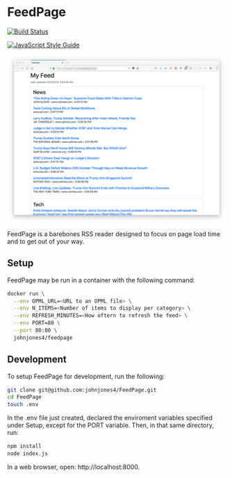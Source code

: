 # FeedPage

[![Build Status](https://travis-ci.org/johnjones4/FeedPage.svg?branch=master)](https://travis-ci.org/johnjones4/FeedPage)

[![JavaScript Style Guide](https://cdn.rawgit.com/standard/standard/master/badge.svg)](https://github.com/standard/standard)

![App screenshot](screenshot.png)

FeedPage is a barebones RSS reader designed to focus on page load time and to get out of your way.

## Setup

FeedPage may be run in a container with the following command:

```sh
docker run \
  --env OPML_URL=<URL to an OPML file> \
  --env N_ITEMS=<Number of items to display per category> \
  --env REFRESH_MINUTES=<How oftern to refresh the feed> \
  --env PORT=80 \
  --port 80:80 \
  johnjones4/feedpage
```

## Development

To setup FeedPage for development, run the following:

```bash
git clone git@github.com:johnjones4/FeedPage.git
cd FeedPage
touch .env
```

In the .env file just created, declared the enviroment variables specified under Setup, except for the PORT variable. Then, in that same directory, run:

```bash
npm install
node index.js
```

In a web browser, open: http://localhost:8000.
